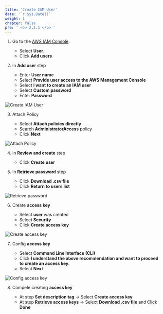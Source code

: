 ```yaml
---
title: 'Create IAM User'
date: '`r Sys.Date()`'
weight: 1
chapter: false
pre: ' <b> 2.2.1 </b> '
---
```


1. Go to the [AWS IAM Console](https://ap-southeast-1.console.aws.amazon.com/iam/home#/home).

   - Select **User**.
   - Click **Add users**

2. In **Add user** step

   - Enter **User name**
   - Select **Provide user access to the AWS Management Console**
   - Select **I want to create an IAM user**
   - Select **Custom password**
   - Enter **Password**

![Create IAM User](/images/2.prerequisite/2.2.1-createiamuser.png)

3. Attach Policy

   - Select **Attach policies directly**
   - Search **AdministratorAccess** policy
   - Click **Next**

![Attach Policy](/images/2.prerequisite/2.2.1-attachpolicy.png)

4. In **Review and create** step

   - Click **Create user**

5. In **Retrieve password** step
   - Click **Download .csv file**
   - Click **Return to users list**

![Retrieve password](/images/2.prerequisite/2.2.1-downloadcsv.png)

6. Create **access key**

   - Select **user** was created
   - Select **Security**
   - Click **Create access key**

![Create access key](/images/2.prerequisite/2.2.1-createaccessky.png)

7. Config **access key**

   - Select **Command Line Interface (CLI)**
   - Click **I understand the above recommendation and want to proceed to create an access key.**
   - Select **Next**

![Config access key](/images/2.prerequisite/2.2.1-configaccesskey.png)

8. Compele creating **access key**

   - At step **Set description tag** -> Select **Create access key**
   - At step **Retrieve access keys** -> Select **Download .csv file** and Click **Done**
